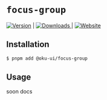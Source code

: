 # `focus-group`

<span><a href="https://www.npmjs.com/package/@oku-ui/focus-group "><img src="https://img.shields.io/npm/v/@oku-ui/focus-group?style=flat&colorA=18181B&colorB=28CF8D" alt="Version"></a> </span> | <span> <a href="https://www.npmjs.com/package/@oku-ui/focus-group"> <img src="https://img.shields.io/npm/dm/@oku-ui/focus-group?style=flat&colorA=18181B&colorB=28CF8D" alt="Downloads"> </a> </span> | <span> <a href="https://oku-ui.com/primitives/components/focus-group"><img src="https://img.shields.io/badge/Open%20Documentation-18181B" alt="Website"></a> </span>

## Installation

```sh
$ pnpm add @oku-ui/focus-group
```

## Usage

soon docs